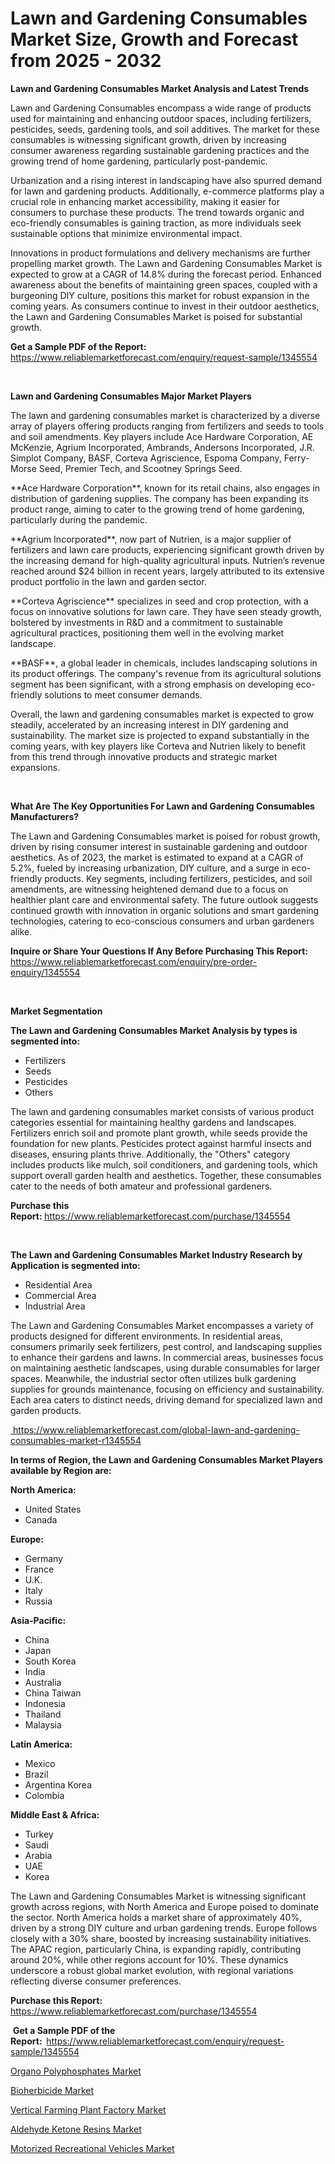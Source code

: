 <p><h1>Lawn and Gardening Consumables Market Size, Growth and Forecast from 2025 - 2032</h1></p><p><strong>Lawn and Gardening Consumables Market Analysis and Latest Trends</strong></p>
<p><p>Lawn and Gardening Consumables encompass a wide range of products used for maintaining and enhancing outdoor spaces, including fertilizers, pesticides, seeds, gardening tools, and soil additives. The market for these consumables is witnessing significant growth, driven by increasing consumer awareness regarding sustainable gardening practices and the growing trend of home gardening, particularly post-pandemic.</p><p>Urbanization and a rising interest in landscaping have also spurred demand for lawn and gardening products. Additionally, e-commerce platforms play a crucial role in enhancing market accessibility, making it easier for consumers to purchase these products. The trend towards organic and eco-friendly consumables is gaining traction, as more individuals seek sustainable options that minimize environmental impact.</p><p>Innovations in product formulations and delivery mechanisms are further propelling market growth. The Lawn and Gardening Consumables Market is expected to grow at a CAGR of 14.8% during the forecast period. Enhanced awareness about the benefits of maintaining green spaces, coupled with a burgeoning DIY culture, positions this market for robust expansion in the coming years. As consumers continue to invest in their outdoor aesthetics, the Lawn and Gardening Consumables Market is poised for substantial growth.</p></p>
<p><strong>Get a Sample PDF of the Report:&nbsp;</strong> <a href="https://www.reliablemarketforecast.com/enquiry/request-sample/1345554?utm_campaign=2011&utm_medium=2&utm_source=Github&utm_content=ia&utm_term=02022025&utm_id=lawn-and-gardening-consumables">https://www.reliablemarketforecast.com/enquiry/request-sample/1345554</a></p>
<p>&nbsp;</p>
<p><strong>Lawn and Gardening Consumables Major Market Players</strong></p>
<p><p>The lawn and gardening consumables market is characterized by a diverse array of players offering products ranging from fertilizers and seeds to tools and soil amendments. Key players include Ace Hardware Corporation, AE McKenzie, Agrium Incorporated, Ambrands, Andersons Incorporated, J.R. Simplot Company, BASF, Corteva Agriscience, Espoma Company, Ferry-Morse Seed, Premier Tech, and Scootney Springs Seed.</p><p>**Ace Hardware Corporation**, known for its retail chains, also engages in distribution of gardening supplies. The company has been expanding its product range, aiming to cater to the growing trend of home gardening, particularly during the pandemic.</p><p>**Agrium Incorporated**, now part of Nutrien, is a major supplier of fertilizers and lawn care products, experiencing significant growth driven by the increasing demand for high-quality agricultural inputs. Nutrien’s revenue reached around $24 billion in recent years, largely attributed to its extensive product portfolio in the lawn and garden sector.</p><p>**Corteva Agriscience** specializes in seed and crop protection, with a focus on innovative solutions for lawn care. They have seen steady growth, bolstered by investments in R&D and a commitment to sustainable agricultural practices, positioning them well in the evolving market landscape.</p><p>**BASF**, a global leader in chemicals, includes landscaping solutions in its product offerings. The company's revenue from its agricultural solutions segment has been significant, with a strong emphasis on developing eco-friendly solutions to meet consumer demands.</p><p>Overall, the lawn and gardening consumables market is expected to grow steadily, accelerated by an increasing interest in DIY gardening and sustainability. The market size is projected to expand substantially in the coming years, with key players like Corteva and Nutrien likely to benefit from this trend through innovative products and strategic market expansions.</p></p>
<p>&nbsp;</p>
<p><strong>What Are The Key Opportunities For Lawn and Gardening Consumables Manufacturers?</strong></p>
<p><p>The Lawn and Gardening Consumables market is poised for robust growth, driven by rising consumer interest in sustainable gardening and outdoor aesthetics. As of 2023, the market is estimated to expand at a CAGR of 5.2%, fueled by increasing urbanization, DIY culture, and a surge in eco-friendly products. Key segments, including fertilizers, pesticides, and soil amendments, are witnessing heightened demand due to a focus on healthier plant care and environmental safety. The future outlook suggests continued growth with innovation in organic solutions and smart gardening technologies, catering to eco-conscious consumers and urban gardeners alike.</p></p>
<p><strong>Inquire or Share Your Questions If Any Before Purchasing This Report:</strong> <a href="https://www.reliablemarketforecast.com/enquiry/pre-order-enquiry/1345554?utm_campaign=2011&utm_medium=2&utm_source=Github&utm_content=ia&utm_term=02022025&utm_id=lawn-and-gardening-consumables">https://www.reliablemarketforecast.com/enquiry/pre-order-enquiry/1345554</a></p>
<p>&nbsp;</p>
<p><strong>Market Segmentation</strong></p>
<p><strong>The Lawn and Gardening Consumables Market Analysis by types is segmented into:</strong></p>
<p><ul><li>Fertilizers</li><li>Seeds</li><li>Pesticides</li><li>Others</li></ul></p>
<p><p>The lawn and gardening consumables market consists of various product categories essential for maintaining healthy gardens and landscapes. Fertilizers enrich soil and promote plant growth, while seeds provide the foundation for new plants. Pesticides protect against harmful insects and diseases, ensuring plants thrive. Additionally, the "Others" category includes products like mulch, soil conditioners, and gardening tools, which support overall garden health and aesthetics. Together, these consumables cater to the needs of both amateur and professional gardeners.</p></p>
<p><strong>Purchase this Report:&nbsp;</strong><a href="https://www.reliablemarketforecast.com/purchase/1345554?utm_campaign=2011&utm_medium=2&utm_source=Github&utm_content=ia&utm_term=02022025&utm_id=lawn-and-gardening-consumables">https://www.reliablemarketforecast.com/purchase/1345554</a></p>
<p>&nbsp;</p>
<p><strong>The Lawn and Gardening Consumables Market Industry Research by Application is segmented into:</strong></p>
<p><ul><li>Residential Area</li><li>Commercial Area</li><li>Industrial Area</li></ul></p>
<p><p>The Lawn and Gardening Consumables Market encompasses a variety of products designed for different environments. In residential areas, consumers primarily seek fertilizers, pest control, and landscaping supplies to enhance their gardens and lawns. In commercial areas, businesses focus on maintaining aesthetic landscapes, using durable consumables for larger spaces. Meanwhile, the industrial sector often utilizes bulk gardening supplies for grounds maintenance, focusing on efficiency and sustainability. Each area caters to distinct needs, driving demand for specialized lawn and garden products.</p></p>
<p><a href="https://www.reliablemarketforecast.com/global-lawn-and-gardening-consumables-market-r1345554?utm_campaign=2011&utm_medium=2&utm_source=Github&utm_content=ia&utm_term=02022025&utm_id=lawn-and-gardening-consumables">&nbsp;https://www.reliablemarketforecast.com/global-lawn-and-gardening-consumables-market-r1345554</a></p>
<p><strong>In terms of Region, the Lawn and Gardening Consumables Market Players available by Region are:</strong></p>
<p>
    <p> <strong> North America: </strong>
        <ul>
            <li>United States</li>
            <li>Canada</li>
        </ul>
        </p> 
    <p> <strong> Europe: </strong>
        <ul>
            <li>Germany</li>
            <li>France</li>
            <li>U.K.</li>
            <li>Italy</li>
            <li>Russia</li>
        </ul>
        </p> 
    <p> <strong> Asia-Pacific: </strong>
        <ul>
            <li>China</li>
            <li>Japan</li>
            <li>South Korea</li>
            <li>India</li>
            <li>Australia</li>
            <li>China Taiwan</li>
            <li>Indonesia</li>
            <li>Thailand</li>
            <li>Malaysia</li>
        </ul>
        </p> 
    <p> <strong> Latin America: </strong>
        <ul>
            <li>Mexico</li>
            <li>Brazil</li>
            <li>Argentina Korea</li>
            <li>Colombia</li>
        </ul>
        </p> 
    <p> <strong> Middle East & Africa: </strong>
        <ul>
            <li>Turkey</li>
            <li>Saudi</li>
            <li>Arabia</li>
            <li>UAE</li>
            <li>Korea</li>
        </ul>
    </p>
    </p>
<p><p>The Lawn and Gardening Consumables Market is witnessing significant growth across regions, with North America and Europe poised to dominate the sector. North America holds a market share of approximately 40%, driven by a strong DIY culture and urban gardening trends. Europe follows closely with a 30% share, boosted by increasing sustainability initiatives. The APAC region, particularly China, is expanding rapidly, contributing around 20%, while other regions account for 10%. These dynamics underscore a robust global market evolution, with regional variations reflecting diverse consumer preferences.</p></p>
<p><strong>Purchase this Report: </strong><a href="https://www.reliablemarketforecast.com/purchase/1345554?utm_campaign=2011&utm_medium=2&utm_source=Github&utm_content=ia&utm_term=02022025&utm_id=lawn-and-gardening-consumables">https://www.reliablemarketforecast.com/purchase/1345554</a></p>
<p>&nbsp;<strong>Get a Sample PDF of the Report:&nbsp;&nbsp;</strong><a href="https://www.reliablemarketforecast.com/enquiry/request-sample/1345554?utm_campaign=2011&utm_medium=2&utm_source=Github&utm_content=ia&utm_term=02022025&utm_id=lawn-and-gardening-consumables">https://www.reliablemarketforecast.com/enquiry/request-sample/1345554</a></p>
<p><strong></strong></p>
<p><p><a href="https://github.com/berbelsagwan/Market-Research-Report-List-1/blob/main/organo-polyphosphates-market.md?utm_campaign=2011&utm_medium=2&utm_source=Github&utm_content=ia&utm_term=02022025&utm_id=lawn-and-gardening-consumables">Organo Polyphosphates Market</a></p><p><a href="https://www.linkedin.com/pulse/bioherbicide-market-size-growth-drivers-global-revenue-ik9hf?utm_campaign=2011&utm_medium=2&utm_source=Github&utm_content=ia&utm_term=02022025&utm_id=lawn-and-gardening-consumables">Bioherbicide Market</a></p><p><a href="https://www.linkedin.com/pulse/vertical-farming-plant-factory-market-booms-7-growth-rate-lbb0f?utm_campaign=2011&utm_medium=2&utm_source=Github&utm_content=ia&utm_term=02022025&utm_id=lawn-and-gardening-consumables">Vertical Farming Plant Factory Market</a></p><p><a href="https://github.com/boyermaragaret8392/Market-Research-Report-List-1/blob/main/aldehyde-ketone-resins-market.md?utm_campaign=2011&utm_medium=2&utm_source=Github&utm_content=ia&utm_term=02022025&utm_id=lawn-and-gardening-consumables">Aldehyde Ketone Resins Market</a></p><p><a href="https://www.linkedin.com/pulse/top-factors-boosting-motorized-recreational-vehicles-market-vkmsf?utm_campaign=2011&utm_medium=2&utm_source=Github&utm_content=ia&utm_term=02022025&utm_id=lawn-and-gardening-consumables">Motorized Recreational Vehicles Market</a></p></p>